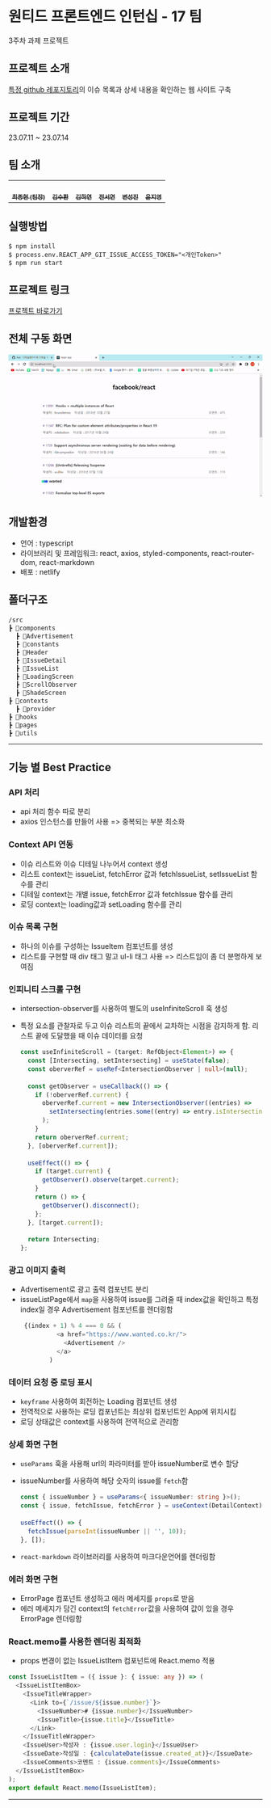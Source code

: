 # 원티드 프론트엔드 인턴십 - 17 팀

3주차 과제 프로젝트

## 프로젝트 소개

[특정 github 레포지토리](https://github.com/facebook/react/issues)의 이슈 목록과 상세 내용을 확인하는 웹 사이트 구축

## 프로젝트 기간

23.07.11 ~ 23.07.14

## 팀 소개

<table> 
  <tbody>
    <tr>
      <td align="center"><a href="https://github.com/Final-hyen"><img src="https://avatars.githubusercontent.com/u/120147782?v=4"width=100px;" alt=""/><br /><sub><b>최종현 (팀장)</b></sub></a><br /></td>
      <td align="center";><a href="https://github.com/Suhwan0818"><img src="https://avatars.githubusercontent.com/u/48269420?v=4" width="100px;" alt=""/><br /><sub><b>김수환</b></sub></a><br /></td>
      <td align="center"><a href="https://github.com/hayeonn2"><img src="https://avatars.githubusercontent.com/u/111109573?v=4" width="100px;" alt=""/><br /><sub><b>김하연</b></sub></a><br /></td>
      <td align="center"><a href="https://github.com/wjstjdus96"><img src="https://avatars.githubusercontent.com/u/77755620?v=4" width="100px;" alt=""/><br /><sub><b>전서연</b></sub></a><br /></td>
      <td align="center"><a href="https://github.com/seounjin"><img src="https://avatars.githubusercontent.com/u/39517396?v=4" width="100px;" alt=""/><br /><sub><b>변성진</b></sub></a><br /></td>
      <td align="center"><a href="https://github.com/Yoonjyjy"><img src="https://avatars.githubusercontent.com/u/41252790?v=4" width="100px;" alt=""/><br /><sub><b>윤지영</b></sub></a><br /></td>
    </tr>
  </tbody>
</table>

## 실행방법

```
$ npm install
$ process.env.REACT_APP_GIT_ISSUE_ACCESS_TOKEN="<개인Token>"
$ npm run start
```

## 프로젝트 링크

[프로젝트 바로가기](https://master--bejewelled-beignet-535e27.netlify.app/)

## 전체 구동 화면

![실행결과](/etc/실행결과.gif)

## 개발환경

- 언어 : typescript
- 라이브러리 및 프레임워크: react, axios, styled-components, react-router-dom, react-markdown
- 배포 : netlify

## 폴더구조

```
/src
┣ 📁components
  ┣ 📁Advertisement
  ┣ 📁constants
  ┣ 📁Header
  ┣ 📁IssueDetail
  ┣ 📁IssueList
  ┣ 📁LoadingScreen
  ┣ 📁ScrollObserver
  ┣ 📁ShadeScreen
┣ 📁contexts
  ┣ 📁provider
┣ 📁hooks
┣ 📁pages
┣ 📁utils
```

---

## 기능 별 Best Practice

### API 처리

- api 처리 함수 따로 분리
- axios 인스턴스를 만들어 사용 => 중복되는 부분 최소화

### Context API 연동

- 이슈 리스트와 이슈 디테일 나누어서 context 생성
- 리스트 context는 issueList, fetchError 값과 fetchIssueList, setIssueList 함수를 관리
- 디테일 context는 개별 issue, fetchError 값과 fetchIssue 함수를 관리
- 로딩 context는 loading값과 setLoading 함수를 관리

### 이슈 목록 구현

- 하나의 이슈를 구성하는 IssueItem 컴포넌트를 생성
- 리스트를 구현할 때 div 태그 말고 ul-li 태그 사용 => 리스트임이 좀 더 분명하게 보여짐

### 인피니티 스크롤 구현

- intersection-observer를 사용하여 별도의 useInfiniteScroll 훅 생성
- 특정 요소를 관찰자로 두고 이슈 리스트의 끝에서 교차하는 시점을 감지하게 함. 리스트 끝에 도달했을 때 이슈 데이터를 요청

  ```typescript
  const useInfiniteScroll = (target: RefObject<Element>) => {
    const [Intersecting, setIntersecting] = useState(false);
    const oberverRef = useRef<IntersectionObserver | null>(null);

    const getObserver = useCallback(() => {
      if (!oberverRef.current) {
        oberverRef.current = new IntersectionObserver((entries) =>
          setIntersecting(entries.some((entry) => entry.isIntersecting))
        );
      }
      return oberverRef.current;
    }, [oberverRef.current]);

    useEffect(() => {
      if (target.current) {
        getObserver().observe(target.current);
      }
      return () => {
        getObserver().disconnect();
      };
    }, [target.current]);

    return Intersecting;
  };
  ```

### 광고 이미지 출력

- Advertisement로 광고 출력 컴포넌트 분리
- issueListPage에서 `map`을 사용하여 issue를 그려줄 때 index값을 확인하고 특정 index일 경우 Advertisement 컴포넌트를 렌더링함
  ```typescript
   {(index + 1) % 4 === 0 && (
            <a href="https://www.wanted.co.kr/">
              <Advertisement />
            </a>
          )
  ```

### 데이터 요청 중 로딩 표시

- `keyframe` 사용하여 회전하는 Loading 컴포넌트 생성
- 전역적으로 사용하는 로딩 컴포넌트는 최상위 컴포넌트인 App에 위치시킴
- 로딩 상태값은 context를 사용하여 전역적으로 관리함

### 상세 화면 구현

- `useParams` 훅을 사용해 url의 파라미터를 받아 issueNumber로 변수 할당
- issueNumber를 사용하여 해당 숫자의 issue를 `fetch`함

  ```typescript
  const { issueNumber } = useParams<{ issueNumber: string }>();
  const { issue, fetchIssue, fetchError } = useContext(DetailContext);

  useEffect(() => {
    fetchIssue(parseInt(issueNumber || '', 10));
  }, []);
  ```

- `react-markdown` 라이브러리를 사용하여 마크다운언어를 렌더링함

### 에러 화면 구현

- ErrorPage 컴포넌트 생성하고 에러 메세지를 `props`로 받음
- 에러 메세지가 담긴 context의 `fetchError`값을 사용하여 값이 있을 경우 ErrorPage 렌더링함

### React.memo를 사용한 렌더링 최적화

- props 변경이 없는 IssueListItem 컴포넌트에 React.memo 적용

```typescript
const IssueListItem = ({ issue }: { issue: any }) => (
  <IssueListItemBox>
    <IssueTitleWrapper>
      <Link to={`/issue/${issue.number}`}>
        <IssueNumber># {issue.number}</IssueNumber>
        <IssueTitle>{issue.title}</IssueTitle>
      </Link>
    </IssueTitleWrapper>
    <IssueUser>작성자 : {issue.user.login}</IssueUser>
    <IssueDate>작성일 : {calculateDate(issue.created_at)}</IssueDate>
    <IssueComments>코멘트 : {issue.comments}</IssueComments>
  </IssueListItemBox>
);
export default React.memo(IssueListItem);
```

---
